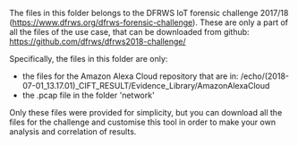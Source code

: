 The files in this folder belongs to the DFRWS IoT forensic challenge 2017/18 (https://www.dfrws.org/dfrws-forensic-challenge).
These are only a part of all the files of the use case, that can be downloaded from github: https://github.com/dfrws/dfrws2018-challenge/

Specifically, the files in this folder are only:

- the files for the Amazon Alexa Cloud repository that are in: /echo/(2018-07-01_13.17.01)_CIFT_RESULT/Evidence_Library/AmazonAlexaCloud
- the .pcap file in the folder 'network'

Only these files were provided for simplicity, but you can download all the files for the challenge and customise this
tool in order to make your own analysis and correlation of results.


